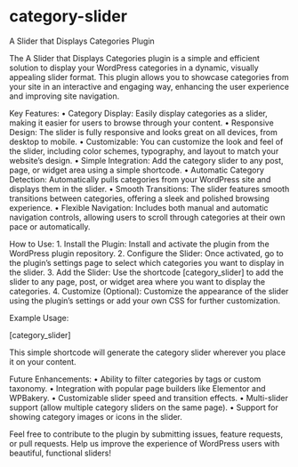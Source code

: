 # category-slider
A Slider that Displays Categories Plugin

The A Slider that Displays Categories plugin is a simple and efficient solution to display your WordPress categories in a dynamic, visually appealing slider format. This plugin allows you to showcase categories from your site in an interactive and engaging way, enhancing the user experience and improving site navigation.

Key Features:
	•	Category Display: Easily display categories as a slider, making it easier for users to browse through your content.
	•	Responsive Design: The slider is fully responsive and looks great on all devices, from desktop to mobile.
	•	Customizable: You can customize the look and feel of the slider, including color schemes, typography, and layout to match your website’s design.
	•	Simple Integration: Add the category slider to any post, page, or widget area using a simple shortcode.
	•	Automatic Category Detection: Automatically pulls categories from your WordPress site and displays them in the slider.
	•	Smooth Transitions: The slider features smooth transitions between categories, offering a sleek and polished browsing experience.
	•	Flexible Navigation: Includes both manual and automatic navigation controls, allowing users to scroll through categories at their own pace or automatically.

How to Use:
	1.	Install the Plugin: Install and activate the plugin from the WordPress plugin repository.
	2.	Configure the Slider: Once activated, go to the plugin’s settings page to select which categories you want to display in the slider.
	3.	Add the Slider: Use the shortcode [category_slider] to add the slider to any page, post, or widget area where you want to display the categories.
	4.	Customize (Optional): Customize the appearance of the slider using the plugin’s settings or add your own CSS for further customization.

Example Usage:

[category_slider]

This simple shortcode will generate the category slider wherever you place it on your content.

Future Enhancements:
	•	Ability to filter categories by tags or custom taxonomy.
	•	Integration with popular page builders like Elementor and WPBakery.
	•	Customizable slider speed and transition effects.
	•	Multi-slider support (allow multiple category sliders on the same page).
	•	Support for showing category images or icons in the slider.

Feel free to contribute to the plugin by submitting issues, feature requests, or pull requests. Help us improve the experience of WordPress users with beautiful, functional sliders!
